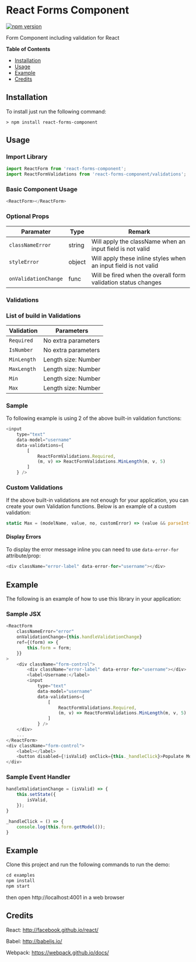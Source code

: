 # React Forms Component

[![npm version](https://badge.fury.io/js/react-forms-component.svg)](https://badge.fury.io/js/react-forms-component)

Form Component including validation for React

**Table of Contents**

- [Installation](#installation)
- [Usage](#usage)
- [Example](#example)
- [Credits](#credits)

## Installation
To install just run the following command:

    > npm install react-forms-component

## Usage

### Import Library
```js
import ReactForm from 'react-forms-component';
import ReactFormValidations from 'react-forms-component/validations';
```

### Basic Component Usage
```js
<ReactForm></ReactForm>
```

### Optional Props

| Paramater | Type | Remark |
| --- | --- | --- |
| `classNameError` | string |  Will apply the className when an input field is not valid  |
| `styleError` | object | Will apply these inline styles when an input field is not valid  |
| `onValidationChange` | func | Will be fired when the overall form validation status changes  |

### Validations

### List of build in Validations

| Validation | Parameters |
| --- | --- |
| `Required` | No extra parameters |
| `IsNumber` | No extra parameters |
| `MinLength` | Length size: Number |
| `MaxLength` | Length size: Number |
| `Min` | Length size: Number |
| `Max` | Length size: Number |

### Sample

To following example is using 2 of the above built-in validation functions:

```js
<input 
    type="text" 
    data-model="username" 
    data-validations={
        [
            ReactFormValidations.Required, 
            (m, v) => ReactFormValidations.MinLength(m, v, 5)
        ]
    } />
```

### Custom Validations

If the above built-in validations are not enough for your application, you can create your own Validation functions.  Below is an example of a custom validation:

```js
static Max = (modelName, value, no, customError) => (value && parseInt(value) <= no ? true : ReactFormValidations._createErrorMessage(customError, modelName, `greater than ${no}`));

```

#### Display Errors

To display the error message inline you can need to use `data-error-for` attribute/prop:

```js
<div className="error-label" data-error-for="username"></div>
```

## Example

The following is an example of how to use this library in your application:

### Sample JSX
```js
<ReactForm
    classNameError="error"
    onValidationChange={this.handleValidationChange}
    ref={(form) => {
        this.form = form; 
    }}
>
    <div className="form-control">
        <div className="error-label" data-error-for="username"></div>
        <label>Username:</label>
        <input 
            type="text" 
            data-model="username" 
            data-validations={
                [
                    ReactFormValidations.Required, 
                    (m, v) => ReactFormValidations.MinLength(m, v, 5)
                ]
            } />
    </div>
    ...
</ReactForm>
<div className="form-control">
    <label></label>
    <button disabled={!isValid} onClick={this._handleClick}>Populate Model</button>
</div>
```

### Sample Event Handler
```js
handleValidationChange = (isValid) => {
    this.setState({
        isValid,
    });
}

_handleClick = () => {
    console.log(this.form.getModel());
}
```

## Example

Clone this project and run the following commands to run the demo:

```js
cd examples
npm install
npm start
```
then open http://localhost:4001 in a web browser

## Credits

React: http://facebook.github.io/react/

Babel: http://babeljs.io/

Webpack: https://webpack.github.io/docs/
